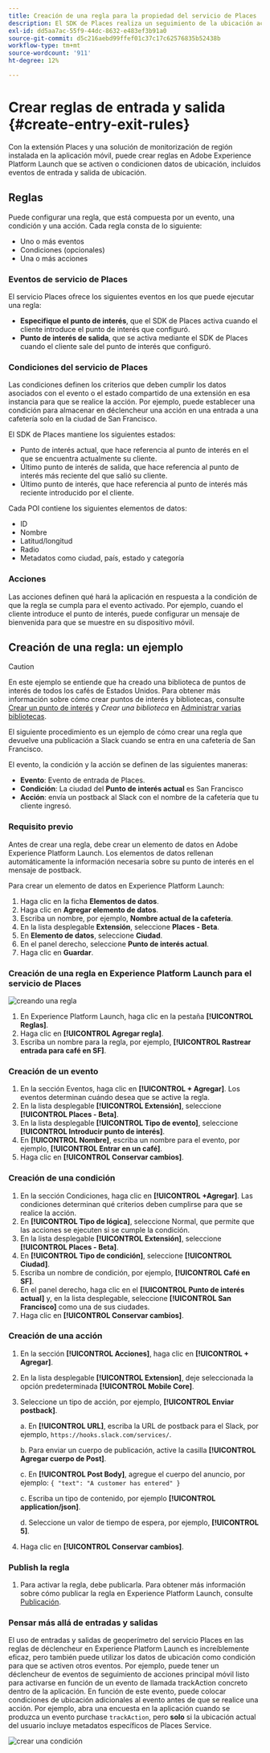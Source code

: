```yaml
---
title: Creación de una regla para la propiedad del servicio de Places
description: El SDK de Places realiza un seguimiento de la ubicación actual, supervisa los puntos de interés configurados en torno a la ubicación actual y realiza un seguimiento de los eventos de entrada y salida de estos puntos de interés.
exl-id: dd5aa7ac-55f9-44dc-8632-e483ef3b91a0
source-git-commit: d5c216aebd99ffef01c37c17c62576835b52438b
workflow-type: tm+mt
source-wordcount: '911'
ht-degree: 12%

---
```


# Crear reglas de entrada y salida {#create-entry-exit-rules}

Con la extensión Places y una solución de monitorización de región instalada en la aplicación móvil, puede crear reglas en Adobe Experience Platform Launch que se activen o condicionen datos de ubicación, incluidos eventos de entrada y salida de ubicación.

## Reglas

Puede configurar una regla, que está compuesta por un evento, una condición y una acción. Cada regla consta de lo siguiente:

* Uno o más eventos
* Condiciones (opcionales)
* Una o más acciones

### Eventos de servicio de Places

El servicio Places ofrece los siguientes eventos en los que puede ejecutar una regla:

* **Especifique el punto de interés**, que el SDK de Places activa cuando el cliente introduce el punto de interés que configuró.
* **Punto de interés de salida**, que se activa mediante el SDK de Places cuando el cliente sale del punto de interés que configuró.

### Condiciones del servicio de Places

Las condiciones definen los criterios que deben cumplir los datos asociados con el evento o el estado compartido de una extensión en esa instancia para que se realice la acción. Por ejemplo, puede establecer una condición para almacenar en déclencheur una acción en una entrada a una cafetería solo en la ciudad de San Francisco.

El SDK de Places mantiene los siguientes estados:

* Punto de interés actual, que hace referencia al punto de interés en el que se encuentra actualmente su cliente.
* Último punto de interés de salida, que hace referencia al punto de interés más reciente del que salió su cliente.
* Último punto de interés, que hace referencia al punto de interés más reciente introducido por el cliente.

Cada POI contiene los siguientes elementos de datos:

* ID
* Nombre
* Latitud/longitud
* Radio
* Metadatos como ciudad, país, estado y categoría

### Acciones

Las acciones definen qué hará la aplicación en respuesta a la condición de que la regla se cumpla para el evento activado. Por ejemplo, cuando el cliente introduce el punto de interés, puede configurar un mensaje de bienvenida para que se muestre en su dispositivo móvil.

## Creación de una regla: un ejemplo

>[!CAUTION]
>
>En este ejemplo se entiende que ha creado una biblioteca de puntos de interés de todos los cafés de Estados Unidos. Para obtener más información sobre cómo crear puntos de interés y bibliotecas, consulte [Crear un punto de interés](/help/poi-mgmt-ui/create-a-poi-ui.md) y *Crear una biblioteca* en [Administrar varias bibliotecas](https://experienceleague.adobe.com/docs/places/using/poi-mgmt-ui/manage-libraries-in-the-places-ui.html).

El siguiente procedimiento es un ejemplo de cómo crear una regla que devuelve una publicación a Slack cuando se entra en una cafetería de San Francisco.

El evento, la condición y la acción se definen de las siguientes maneras:

* **Evento**: Evento de entrada de Places.
* **Condición**: La ciudad del **Punto de interés actual** es San Francisco
* **Acción**: envía un postback al Slack con el nombre de la cafetería que tu cliente ingresó.

### Requisito previo

Antes de crear una regla, debe crear un elemento de datos en Adobe Experience Platform Launch. Los elementos de datos rellenan automáticamente la información necesaria sobre su punto de interés en el mensaje de postback.

Para crear un elemento de datos en Experience Platform Launch:

1. Haga clic en la ficha **Elementos de datos**.
1. Haga clic en **Agregar elemento de datos**.
1. Escriba un nombre, por ejemplo, **Nombre actual de la cafetería**.
1. En la lista desplegable **Extensión**, seleccione **Places - Beta**.
1. En **Elemento de datos**, seleccione **Ciudad**.
1. En el panel derecho, seleccione **Punto de interés actual**.
1. Haga clic en **Guardar**.

### Creación de una regla en Experience Platform Launch para el servicio de Places

![creando una regla](/help/assets/placesrule.png)

1. En Experience Platform Launch, haga clic en la pestaña **[!UICONTROL Reglas]**.
1. Haga clic en **[!UICONTROL Agregar regla]**.
1. Escriba un nombre para la regla, por ejemplo, **[!UICONTROL Rastrear entrada para café en SF]**.

### Creación de un evento

1. En la sección Eventos, haga clic en **[!UICONTROL + Agregar]**. Los eventos determinan cuándo desea que se active la regla.
1. En la lista desplegable **[!UICONTROL Extensión]**, seleccione **[!UICONTROL Places - Beta]**.
1. En la lista desplegable **[!UICONTROL Tipo de evento]**, seleccione **[!UICONTROL Introducir punto de interés]**.
1. En **[!UICONTROL Nombre]**, escriba un nombre para el evento, por ejemplo, **[!UICONTROL Entrar en un café]**.
1. Haga clic en **[!UICONTROL Conservar cambios]**.

### Creación de una condición

1. En la sección Condiciones, haga clic en **[!UICONTROL +Agregar]**. Las condiciones determinan qué criterios deben cumplirse para que se realice la acción.
1. En **[!UICONTROL Tipo de lógica]**, seleccione Normal, que permite que las acciones se ejecuten si se cumple la condición.
1. En la lista desplegable **[!UICONTROL Extensión]**, seleccione **[!UICONTROL Places - Beta]**.
1. En **[!UICONTROL Tipo de condición]**, seleccione **[!UICONTROL Ciudad]**.
1. Escriba un nombre de condición, por ejemplo, **[!UICONTROL Café en SF]**.
1. En el panel derecho, haga clic en el **[!UICONTROL Punto de interés actual]** y, en la lista desplegable, seleccione **[!UICONTROL San Francisco]** como una de sus ciudades.
1. Haga clic en **[!UICONTROL Conservar cambios]**.

### Creación de una acción

1. En la sección **[!UICONTROL Acciones]**, haga clic en **[!UICONTROL + Agregar]**.
1. En la lista desplegable **[!UICONTROL Extension]**, deje seleccionada la opción predeterminada **[!UICONTROL Mobile Core]**.
1. Seleccione un tipo de acción, por ejemplo, **[!UICONTROL Enviar postback]**.

   a. En **[!UICONTROL URL]**, escriba la URL de postback para el Slack, por ejemplo, `https://hooks.slack.com/services/`.

   b. Para enviar un cuerpo de publicación, active la casilla **[!UICONTROL Agregar cuerpo de Post]**.

   c. En **[!UICONTROL Post Body]**, agregue el cuerpo del anuncio, por ejemplo: `{ "text": "A customer has entered" }`

   c. Escriba un tipo de contenido, por ejemplo **[!UICONTROL application/json]**.

   d. Seleccione un valor de tiempo de espera, por ejemplo, **[!UICONTROL 5]**.

1. Haga clic en **[!UICONTROL Conservar cambios]**.

### Publish la regla

1. Para activar la regla, debe publicarla. Para obtener más información sobre cómo publicar la regla en Experience Platform Launch, consulte [Publicación](https://experienceleague.adobe.com/docs/experience-platform/tags/publish/overview.html).

### Pensar más allá de entradas y salidas

El uso de entradas y salidas de geoperímetro del servicio Places en las reglas de déclencheur en Experience Platform Launch es increíblemente eficaz, pero también puede utilizar los datos de ubicación como condición para que se activen otros eventos. Por ejemplo, puede tener un déclencheur de eventos de seguimiento de acciones principal móvil listo para activarse en función de un evento de llamada trackAction concreto dentro de la aplicación. En función de este evento, puede colocar condiciones de ubicación adicionales al evento antes de que se realice una acción. Por ejemplo, abra una encuesta en la aplicación cuando se produzca un evento purchase `trackAction`, pero **solo** si la ubicación actual del usuario incluye metadatos específicos de Places Service.

![crear una condición](/help/assets/places-condition.png)
